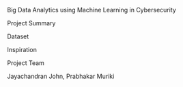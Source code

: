 Big Data Analytics using Machine Learning in Cybersecurity

Project Summary


Dataset


Inspiration


Project Team

Jayachandran John,
Prabhakar Muriki

